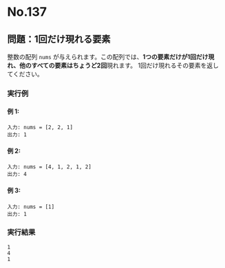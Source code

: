 # No.137

## 問題：1回だけ現れる要素

整数の配列 `nums` が与えられます。この配列では、**1つの要素だけが1回だけ現れ、他のすべての要素はちょうど2回**現れます。
1回だけ現れるその要素を返してください。

### 実行例

#### 例 1:

```
入力: nums = [2, 2, 1]
出力: 1
```

#### 例 2:

```
入力: nums = [4, 1, 2, 1, 2]
出力: 4
```

#### 例 3:

```
入力: nums = [1]
出力: 1
```

### 実行結果

```text
1
4
1
```

